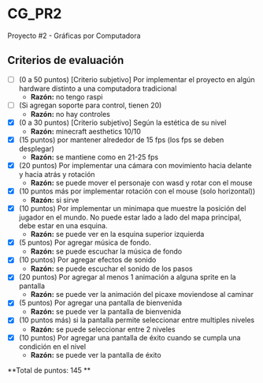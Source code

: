 # CG_PR2
Proyecto #2 - Gráficas por Computadora

## Criterios de evaluación

- [ ] (0 a 50 puntos) [Criterio subjetivo] Por implementar el proyecto en algún hardware distinto a una computadora tradicional
   - **Razón:** no tengo raspi
- [ ] (Si agregan soporte para control, tienen 20)
   - **Razón:** no hay controles
- [x] (0 a 30 puntos) [Criterio subjetivo] Según la estética de su nivel
   - **Razón:** minecraft aesthetics 10/10
- [x] (15 puntos) por mantener alrededor de 15 fps (los fps se deben desplegar)
   - **Razón:** se mantiene como en 21-25 fps
- [x] (20 puntos) Por implementar una cámara con movimiento hacia delante y hacia atrás y rotación
   - **Razón:** se puede mover el personaje con wasd y rotar con el mouse
- [x] (10 puntos más por implementar rotación con el mouse (solo horizontal))
   - **Razón:** si sirve
- [x] (10 puntos) Por implementar un minimapa que muestre la posición del jugador en el mundo. No puede estar lado a lado del mapa principal, debe estar en una esquina.
   - **Razón:** se puede ver en la esquina superior izquierda
- [x] (5 puntos) Por agregar música de fondo.
   - **Razón:** se puede escuchar la música de fondo
- [x] (10 puntos) Por agregar efectos de sonido
   - **Razón:** se puede escuchar el sonido de los pasos
- [x] (20 puntos) Por agregar al menos 1 animación a alguna sprite en la pantalla
   - **Razón:** se puede ver la animación del picaxe moviendose al caminar
- [x] (5 puntos) Por agregar una pantalla de bienvenida
   - **Razón:** se puede ver la pantalla de bienvenida
- [x] (10 puntos más) si la pantalla permite seleccionar entre multiples niveles
   - **Razón:** se puede seleccionar entre 2 niveles
- [x] (10 puntos) Por agregar una pantalla de éxito cuando se cumpla una condición en el nivel
   - **Razón:** se puede ver la pantalla de éxito

**Total de puntos: 145 **
